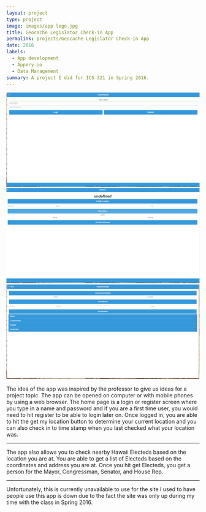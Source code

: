 ```yaml
---
layout: project
type: project
image: images/app logo.jpg
title: Geocache Legislator Check-in App
permalink: projects/Geocache Legislator Check-in App
date: 2016
labels:
  - App development
  - Appery.io
  - Data Management
summary: A project I did for ICS 321 in Spring 2016.
---
```


  <img class="ui image" src="../images/app login and register screen.png">
  <img class="ui image" src="../images/check in screen.png">
  <img class="ui image" src="../images/hawaii electeds screen.png">

The idea of the app was inspired by the professor to give us ideas for a project topic. The app can be opened on computer or with mobile phones by using a web browser. The home page is a login or register screen where you type in a name and password and if you are a first time user, you would need to hit register to be able to login later on. Once logged in, you are able to hit the get my location button to determine your current location and you can also check in to time stamp when you last checked what your location was. 

** **

The app also allows you to check nearby Hawaii Electeds based on the location you are at. You are able to get a list of Electeds based on the coordinates and address you are at. Once you hit get Electeds, you get a person for the Mayor, Congressman, Senator, and House Rep.

** **

Unfortunately, this is currently unavailable to use for the site I used to have people use this app is down due to the fact the site was only up during my time with the class in Spring 2016.



